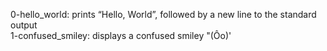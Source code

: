 0-hello_world: prints “Hello, World”, followed by a new line to the standard output    
1-confused_smiley: displays a confused smiley "(Ôo)'   
